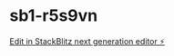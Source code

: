 # sb1-r5s9vn

[Edit in StackBlitz next generation editor ⚡️](https://stackblitz.com/~/github.com/Ellmuth/sb1-r5s9vn)